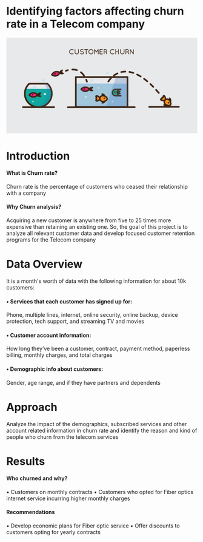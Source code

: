 # Identifying factors affecting churn rate in a Telecom company
![Alt Text](Customer_churn.jpeg)

# Introduction
#### What is Churn rate?
Churn rate is the percentage of customers who ceased their relationship with a company
#### Why Churn analysis?
Acquiring a new customer is anywhere from five to 25 times more expensive than retaining an existing one. So, the goal of this project is to analyze all relevant customer data and develop focused customer retention programs for the Telecom company

# Data Overview
It is a month's worth of data with the following information for about 10k customers:<br />
#### •	Services that each customer has signed up for:
Phone, multiple lines, internet, online security, online backup, device protection, tech support, and streaming TV and movies<br />
#### •	Customer account information:
How long they’ve been a customer, contract, payment method, paperless billing, monthly charges, and total charges<br />
#### •	Demographic info about customers:
Gender, age range, and if they have partners and dependents

# Approach
Analyze the impact of the demographics, subscribed services and other account related information in churn rate and identify the reason and kind of people who churn from the telecom services

# Results
#### Who churned and why?
•	Customers on monthly contracts
•	Customers who opted for Fiber optics internet service incurring higher monthly charges
#### Recommendations
•	Develop economic plans for Fiber optic service
•	Offer discounts to customers opting for yearly contracts
